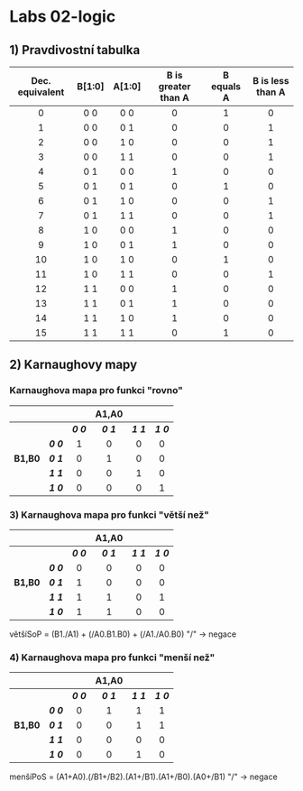 # Labs 02-logic

## 1) Pravdivostní tabulka

| **Dec. equivalent** | **B[1:0]** | **A[1:0]** | **B is greater than A** | **B equals A** | **B is less than A** |
| :-: | :-: | :-: | :-: | :-: | :-: |
| 0  | 0 0 | 0 0 | 0 | 1 | 0 |
| 1  | 0 0 | 0 1 | 0 | 0 | 1 |
| 2  | 0 0 | 1 0 | 0 | 0 | 1 |
| 3  | 0 0 | 1 1 | 0 | 0 | 1 |
| 4  | 0 1 | 0 0 | 1 | 0 | 0 |
| 5  | 0 1 | 0 1 | 0 | 1 | 0 |
| 6  | 0 1 | 1 0 | 0 | 0 | 1 |
| 7  | 0 1 | 1 1 | 0 | 0 | 1 |
| 8  | 1 0 | 0 0 | 1 | 0 | 0 |
| 9  | 1 0 | 0 1 | 1 | 0 | 0 |
| 10 | 1 0 | 1 0 | 0 | 1 | 0 |
| 11 | 1 0 | 1 1 | 0 | 0 | 1 |
| 12 | 1 1 | 0 0 | 1 | 0 | 0 |
| 13 | 1 1 | 0 1 | 1 | 0 | 0 |
| 14 | 1 1 | 1 0 | 1 | 0 | 0 |
| 15 | 1 1 | 1 1 | 0 | 1 | 0 |

## 2) Karnaughovy mapy

### Karnaughova mapa pro funkci "rovno"

|           |           |         |  **A1,A0**  |           |           |
| :-:       | :-:       | :-:     | :-:         | :-:       | :-:       | 
|           |           | ***0 0*** | ***0 1***     | ***1 1***   | ***1 0***   | 
|           | ***0 0***  | 1     | 0     | 0     | 0     | 
| **B1,B0** |  ***0 1*** | 0     | 1     | 0     | 0     |
|           | ***1 1***  | 0     | 0     | 1     | 0     |
|           | ***1 0***  | 0     | 0     | 0     | 1     |

### 3) Karnaughova mapa pro funkci "větší než"

|           |           |         |  **A1,A0**  |           |           |
| :-:       | :-:       | :-:     | :-:         | :-:       | :-:       | 
|           |           | ***0 0*** | ***0 1***     | ***1 1***   | ***1 0***   | 
|           | ***0 0***   | 0        | 0           | 0         | 0     | 
| **B1,B0** |  ***0 1***  | 1        | 0           | 0         | 0     |
|           | ***1 1***   | 1        | 1           | 0         | 1     |
|           | ***1 0***   | 1        | 1           | 0         | 0     |

většíSoP = (B1./A1) + (/A0.B1.B0) + (/A1./A0.B0) 
"/" -> negace

### 4) Karnaughova mapa pro funkci "menší než"
|           |           |         |  **A1,A0**  |           |           |
| :-:       | :-:       | :-:     | :-:         | :-:       | :-:       | 
|           |           | ***0 0*** | ***0 1***     | ***1 1***   | ***1 0***   | 
|           | ***0 0***   | 0       | 1           | 1         | 1     | 
| **B1,B0** |  ***0 1***  | 0       | 0           | 1         | 1     |
|           | ***1 1***   | 0       | 0           | 0         | 0     |
|           | ***1 0***   | 0       | 0           | 1         | 0     |

menšíPoS = (A1+A0).(/B1+/B2).(A1+/B1).(A1+/B0).(A0+/B1)
"/" -> negace



